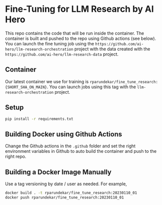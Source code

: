 # Fine-Tuning for LLM Research by AI Hero

This repo contains the code that will be run inside the container. The container is built and pushed to the repo using Github actions (see below). You can launch the fine tuning job using the `https://github.com/ai-hero/llm-research-orchestration` project with the data created with the `https://github.com/ai-hero/llm-research-data` project.

## Container
Our latest container we use for training is `rparundekar/fine_tune_research:{SHORT_SHA_ON_MAIN}`. You can launch jobs using this tag with the `llm-research-orchestration` project.

## Setup
```sh
pip install -r requirements.txt
```

## Building Docker using Github Actions
Change the Github actions in the `.github` folder and set the right environment variables in Github to auto build the container and push to the right repo.

## Building a Docker Image Manually
Use a tag versioning by date / user as needed. For example,
```sh
docker build . -t rparundekar/fine_tune_research:20230110_01
docker push rparundekar/fine_tune_research:20230110_01
```
